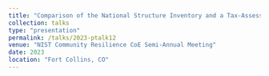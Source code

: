 ```yaml
---
title: "Comparison of the National Structure Inventory and a Tax-Assessor Database for use in Community Risk Modeling of Seismic and Tsunami Hazards"
collection: talks
type: "presentation"
permalink: /talks/2023-ptalk12
venue: "NIST Community Resilience CoE Semi-Annual Meeting"
date: 2023
location: "Fort Collins, CO"
---
```

